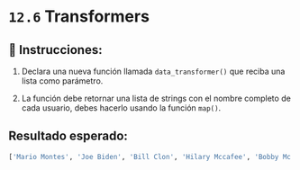 # `12.6` Transformers

## 📝 Instrucciones:

1. Declara una nueva función llamada `data_transformer()` que reciba una lista como parámetro.

2. La función debe retornar una lista de strings con el nombre completo de cada usuario, debes hacerlo usando la función `map()`.

## Resultado esperado:

```py
['Mario Montes', 'Joe Biden', 'Bill Clon', 'Hilary Mccafee', 'Bobby Mc birth']
```
